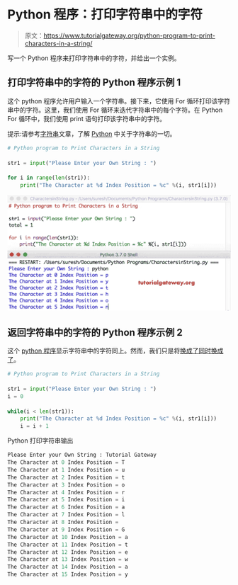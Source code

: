 # Python 程序：打印字符串中的字符

> 原文：<https://www.tutorialgateway.org/python-program-to-print-characters-in-a-string/>

写一个 Python 程序来打印字符串中的字符，并给出一个实例。

## 打印字符串中的字符的 Python 程序示例 1

这个 python 程序允许用户输入一个字符串。接下来，它使用 For 循环打印该字符串中的字符。这里，我们使用 For 循环来迭代字符串中的每个字符。在 Python For 循环中，我们使用 print 语句打印该字符串中的字符。

提示:请参考[字符串](https://www.tutorialgateway.org/python-string/)文章，了解 [Python](https://www.tutorialgateway.org/python-tutorial/) 中关于字符串的一切。

```py
# Python program to Print Characters in a String

str1 = input("Please Enter your Own String : ")

for i in range(len(str1)):
    print("The Character at %d Index Position = %c" %(i, str1[i]))
```

![Python program to Print Characters in a String 1](img/a9381bbfa6062131acc414886cf65cd0.png)

## 返回字符串中的字符的 Python 程序示例 2

这个 [python 程序](https://www.tutorialgateway.org/python-programming-examples/)显示字符串中的字符同上。然而，我们只是将[换成了](https://www.tutorialgateway.org/python-for-loop/)[同时换成了](https://www.tutorialgateway.org/python-while-loop/)。

```py
# Python program to Print Characters in a String

str1 = input("Please Enter your Own String : ")
i = 0

while(i < len(str1)):
    print("The Character at %d Index Position = %c" %(i, str1[i]))
    i = i + 1
```

Python 打印字符串输出

```py
Please Enter your Own String : Tutorial Gateway
The Character at 0 Index Position = T
The Character at 1 Index Position = u
The Character at 2 Index Position = t
The Character at 3 Index Position = o
The Character at 4 Index Position = r
The Character at 5 Index Position = i
The Character at 6 Index Position = a
The Character at 7 Index Position = l
The Character at 8 Index Position =  
The Character at 9 Index Position = G
The Character at 10 Index Position = a
The Character at 11 Index Position = t
The Character at 12 Index Position = e
The Character at 13 Index Position = w
The Character at 14 Index Position = a
The Character at 15 Index Position = y
```